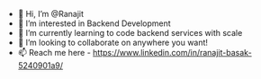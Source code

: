 - 👋 Hi, I’m @Ranajit
- 👀 I’m interested in Backend Development
- 🌱 I’m currently learning to code backend services with scale
- 💞️ I’m looking to collaborate on anywhere you want!
- 📫 Reach me here - https://www.linkedin.com/in/ranajit-basak-5240901a9/

<!---
basak-32/basak-32 is a ✨ special ✨ repository because its `README.md` (this file) appears on your GitHub profile.
You can click the Preview link to take a look at your changes.
--->
